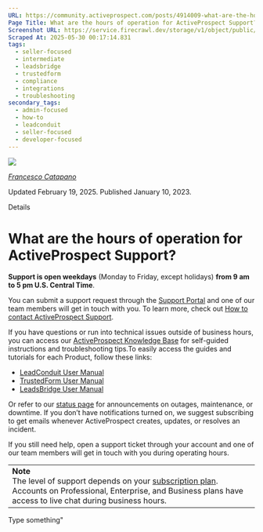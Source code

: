 ```yaml
---
URL: https://community.activeprospect.com/posts/4914009-what-are-the-hours-of-operation-for-activeprospect-support
Page Title: What are the hours of operation for ActiveProspect Support?
Screenshot URL: https://service.firecrawl.dev/storage/v1/object/public/media/screenshot-029f23d7-8a37-4913-8154-0160dc604c6a.png
Scraped At: 2025-05-30 00:17:14.831
tags:
  - seller-focused
  - intermediate
  - leadsbridge
  - trustedform
  - compliance
  - integrations
  - troubleshooting
secondary_tags:
  - admin-focused
  - how-to
  - leadconduit
  - seller-focused
  - developer-focused
---
```


[![](https://content3.bloomfire.com/avatars/users/1451137/thumb/thumbnail.png?f=1688554830&Expires=1748567810&Signature=SiyWBuvtJ9vXitz07dH56ltBTwB0zV-6VwnAmN1pNXn-Sobb39xwRDm7~yXzX0OFfwtmzwB8NwbN6KzNKVdFmOaqzh42HVrlBj~EEk3ppTQzo1UZUPkrQNcOldtJ0GZyQt6sC-NbjSvGJ0acM3J6YblAO8QymE4GqAntE8y9t5WPooUUCC7WXzR~jHUSPlLXb-8SFrktwWnzMBfKE7fgrpMdmuOzK4XzggZN11HAGgJAlJ-XjeQekuxRmQwDS15S5uCAWy9fRFXpBkpRrQ2n1SL74DOVclZ2oWHFv8L4Ie6AyYhOW03q6wqHXOM~G4tyzKsjMLO8zyClgkj4Rpkl9g__&Key-Pair-Id=APKAIDFCFZ2UHE5LPIUA)](https://community.activeprospect.com/memberships/8017843-francesco-catapano)

[_Francesco Catapano_](https://community.activeprospect.com/memberships/8017843-francesco-catapano)

Updated February 19, 2025. Published January 10, 2023.

Details

# What are the hours of operation for ActiveProspect Support?

**Support is open weekdays** (Monday to Friday, except holidays) **from 9 am to 5 pm U.S. Central Time**.

You can submit a support request through the [Support Portal](https://support.activeprospect.com/hc/en-us/signin?) and one of our team members will get in touch with you. To learn more, check out [How to contact ActiveProspect Support](https://community.activeprospect.com/posts/5116014-how-to-contact-activeprospect-support).

If you have questions or run into technical issues outside of business hours, you can access our [ActiveProspect Knowledge Base](https://community.activeprospect.com/) for self-guided instructions and troubleshooting tips.To easily access the guides and tutorials for each Product, follow these links:

- [LeadConduit User Manual](https://community.activeprospect.com/search?query=%22leadconduit+user+manual%22)
- [TrustedForm User Manual](https://community.activeprospect.com/search?query=%22trustedform+user+manual%22)
- [LeadsBridge User Manual](https://community.activeprospect.com/search?query=leadsbridge+user+manual)


Or refer to our [status page](https://status.activeprospect.com/) for announcements on outages, maintenance, or downtime. If you don’t have notifications turned on, we suggest subscribing to get emails whenever ActiveProspect creates, updates, or resolves an incident.

If you still need help, open a support ticket through your account and one of our team members will get in touch with you during operating hours.

|     |
| --- |
| **Note**<br>The level of support depends on your [subscription plan](https://activeprospect.com/levels/). Accounts on Professional, Enterprise, and Business plans have access to live chat during business hours. |

Type something"

